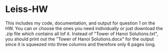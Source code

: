 # Leiss-HW

This includes my code, documentation, and output for question 1 on the HW.
You can or choose the ones you need individually or just download the .zip file which contains all lof it.
Instead of "Tower of Hanoi Solutions.txt", you should print out the "Tower of Hanoi Solutions.docx" for the output since it is squeezed into three columns and therefore only 6 pages long.
